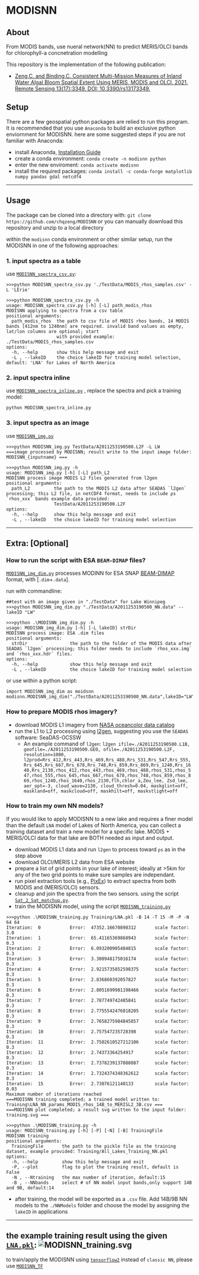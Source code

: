 # MODISNN
## About
From MODIS bands, use nueral network(NN) to predict MERIS/OLCI bands for chlorophyll-a concnetration modelling 

This repository is the implementation of the following publication:

- [Zeng,C. and Binding,C. Consistent Multi-Mission Measures of Inland Water Algal Bloom Spatial Extent Using MERIS, MODIS and OLCI. 2021. Remote Sensing 13(17):3349. DOI: 10.3390/rs13173349.](https://www.mdpi.com/2072-4292/13/17/3349)


## Setup
There are a few geospatial python packages are relied to run this program. It is recommended that you use `Anaconda` to build an exclusive python enviornment for MODISNN. here are some suggested steps if you are not familiar with Anaconda:
- install Anaconda, [Installation Guide](https://docs.anaconda.com/anaconda/install/)
- create a conda environment: `conda create -n modisnn python`
- enter the new enviroment: `conda activate modisnn`
- install the required packages: `conda install -c conda-forge matplotlib numpy pandas gdal netcdf4`

---

## Usage
The package can be cloned into a directory with:
`git clone https://github.com/chqzeng/MODISNN`
or you can manually download this repository and unzip to a local directory

within the `modisnn` conda environment or other similar setup, run the MODISNN in one of the following approaches:
### 1. input spectra as a table

use [`MODISNN_spectra_csv.py`](./MODISNN_spectra_csv.py):
```
>>>python MODISNN_spectra_csv.py './TestData/MODIS_rhos_samples.csv' -L 'LErie'

>>>python MODISNN_spectra_csv.py -h
usage: MODISNN_spectra_csv.py [-h] [-L] path_modis_rhos
MODISNN applying to spectra from a csv table
positional arguments:
  path_modis_rhos  the path to csv file of MODIS rhos bands, 14 MODIS bands [412nm to 1240nm] are required. invalid band values as empty, lat/lon columns are optional; start
                   with provided example: ./TestData/MODIS_rhos_samples.csv
options:
  -h, --help       show this help message and exit
  -L , --lakeID    the choice lakeID for training model selection, default: 'LNA' for Lakes of North America 
```

### 2. input spectra inline
use [`MODISNN_spectra_inline.py`](./MODISNN_spectra_inline.py) , replace the spectra and pick a training model:
```
python MODISNN_spectra_inline.py
```

### 3. input spectra as an image
use [`MODISNN_img.py`](./MODISNN_img.py)
```
>>>python MODISNN_img.py TestData/A2011253190500.L2F -L LW
===image processed by MODISNN; result write to the input image folder: MODISNN_{inputname} ===

>>>python MODISNN_img.py -h
usage: MODISNN_img.py [-h] [-L] path_L2
MODISNN process image MODIS L2 files generated from l2gen
positional arguments:
  path_L2         the path to the MODIS L2 data after SEADAS `l2gen` processing; this L2 file, in netCDF4 format, needs to include ρs `rhos_xxx` bands example data provided:
                  TestData/A2011253190500.L2F
options:
  -h, --help      show this help message and exit
  -L , --lakeID   the choice lakeID for training model selection
```

---
## Extra: [Optional]

### How to run the script with ESA `BEAM-DIMAP` files?
[`MODISNN_img_dim.py`](./MODISNN_img_dim.py) processes MODINN for ESA SNAP [BEAM-DIMAP](https://seadas.gsfc.nasa.gov/help-8.1.0/general/overview/BeamDimapFormat.html) format, with [`.dim`+`.data`]. 

run with commandline:
```
##test with an image given in "./TestData" for Lake Winnipeg
>>>python MODISNN_img_dim.py "./TestData/A2011253190500_NN.data" --lakeID "LW"

>>>python .\MODISNN_img_dim.py -h
usage: MODISNN_img_dim.py [-h] [-L lakeID] strDir
MODISNN process image: ESA .dim files
positional arguments:
  strDir                the path to the folder of the MODIS data after SEADAS `l2gen` processing; this folder needs to include `rhos_xxx.img` and `rhos_xxx.hdr` files.
options:
  -h, --help            show this help message and exit
  -L , --lakeID         the choice lakeID for training model selection
```
or use within a python script:
```
import MODISNN_img_dim as moidsnn
modisnn.MODISNN_img_dim("./TestData/A2011253190500_NN.data",lakeID="LW") 
```


### How to prepare MODIS rhos imagery?
- download MODIS L1 imagery from [NASA oceancolor data catalog](https://oceancolor.gsfc.nasa.gov/cgi/browse.pl?sen=amod)
- run the L1 to L2 processing using   [l2gen](https://seadas.gsfc.nasa.gov/help-8.1.0/processors/ProcessL2gen.html), 
  suggesting you use the `SEADAS` software: SeaDAS-OCSSW
	- An example command of `l2gen`:
  `l2gen ifile=./A2011253190500.L1B, geofile=./A2011253190500.GEO, ofile=./A2011253190500.L2F, resolution=1000, l2prod=Rrs_412,Rrs_443,Rrs_469,Rrs_488,Rrs_531,Rrs_547,Rrs_555,Rrs_645,Rrs_667,Rrs_678,Rrs_748,Rrs_859,Rrs_869,Rrs_1240,Rrs_1640,Rrs_2130,rhos_412,rhos_443,rhos_469,rhos_488,rhos_531,rhos_547,rhos_555,rhos_645,rhos_667,rhos_678,rhos_748,rhos_859,rhos_869,rhos_1240,rhos_1640,rhos_2130,flh,chlor_a,Zeu_lee, Zsd_lee, aer_opt=-3, cloud_wave=2130, cloud_thresh=0.04, maskglint=off, maskland=off, maskcloud=off, maskhilt=off, maskstlight=off`

### How to train my own NN models?
If you would like to apply MODISNN to a new lake and requires a finer model than the default `LNA` model of Lakes of North America, you can collect a training dataset and train a new model for a specific lake. MODIS +  MERIS/OLCI data for that lake are BOTH needed as input and output. 
- download MODIS L1 data and run `l2gen` to process toward `ρs` as in the step above
- download OLCI/MERIS L2 data from ESA website
- prepare a list of grid points in your lake of interest; ideally at >5km for any of the two grid points to make sure samples are independant.
- run pixel extraction tools (e.g., [PixEx](https://seadas.gsfc.nasa.gov/help-8.1.0/gpf/GraphProcessingTool.html)) to extract spectra from both MODIS and (MERIS/OLCI) sensors.
- cleanup and join the spectra from the two sensors.  using the script [`Sat_2_Sat_matchup.py`](./Sat_2_Sat_matchup.py).
- train the MODISNN model, using the script [`MODISNN_training.py`](./MODISNN_training.py)
```
>>>python .\MODISNN_training.py Training/LNA.pkl -B 14 -T 15 -M -P -N 64 64
Iteration:  0           Error:  47352.16670898312       scale factor:  3.0
Iteration:  1           Error:  65.41165369868943       scale factor:  0.3
Iteration:  2           Error:  6.093200905484815       scale factor:  0.3
Iteration:  3           Error:  3.300948175016174       scale factor:  0.3
Iteration:  4           Error:  2.9215735852598375      scale factor:  0.3
Iteration:  5           Error:  2.836860392057827       scale factor:  0.3
Iteration:  6           Error:  2.8051699981198466      scale factor:  0.3
Iteration:  7           Error:  2.787749742485841       scale factor:  0.3
Iteration:  8           Error:  2.7755542476818205      scale factor:  0.3
Iteration:  9           Error:  2.7658275984845857      scale factor:  0.3
Iteration:  10          Error:  2.757547235728398       scale factor:  0.3
Iteration:  11          Error:  2.7502610527212106      scale factor:  0.3
Iteration:  12          Error:  2.74373364254917        scale factor:  0.3
Iteration:  13          Error:  2.7378239137088087      scale factor:  0.3
Iteration:  14          Error:  2.7324374348362612      scale factor:  0.3
Iteration:  15          Error:  2.73076121140133        scale factor:  0.03
Maximum number of iterations reached
===MODISNN training completed; a trained model written to: Training\LNA_NN_params_MODIS_rhos_14B_to_MERISL2_3B.csv ===
===MODISNN plot completed; a result svg written to the input folder: training.svg ===

>>>python .\MODISNN_training.py -h
usage: MODISNN_training.py [-h] [-P] [-N] [-B] TrainingFile
MODISNN training
positional arguments:
  TrainingFile       the path to the pickle file as the training dataset, example provided: Training/All_Lakes_Training_NN.pkl
options:
  -h, --help         show this help message and exit
  -P, --plot         flag to plot the training result, default is False
  -N , --Ntraining   the max number of iteration, default:15
  -B , --NNbands     select # of NN model input bands,only support 14B and 9B, default:14
```
- after training, the model will be exported as a `.csv` file. Add 14B/9B NN models to the `./NNModels` folder and choose the model by assigning the `lakeID` in applications

---
the example training result using the given [`LNA.pkl`](./Training/LNA.pkl):
![MODISNN_training.svg](Training/MODISNN_training.svg "MODISNN_training")
---
to train/apply the MODISNN using [`tensorflow2`](https://www.tensorflow.org/) instead of `classic NN`, please use [`MODISNN_TF`](./MODISNN_TF)